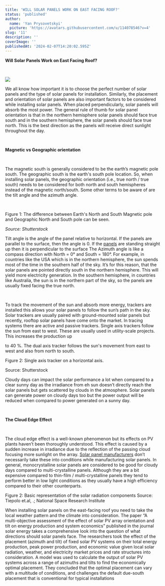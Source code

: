 ```yaml
---
title: 'WILL SOLAR PANELS WORK ON EAST FACING ROOF?'
status: 'published'
author:
  name: 'Yan Prysovetskyi'
  picture: 'https://avatars.githubusercontent.com/u/114078546?v=4'
slug: '11'
description: ''
coverImage: ''
publishedAt: '2024-02-07T14:20:02.595Z'
---
```


**Will Solar Panels Work on East Facing Roof?**

 

![](https://ae-solar.com/wp-content/uploads/2022/08/types-of-solar-panels-section-1.jpeg)

We all know how important it is to choose the perfect number of solar panels and the type of solar panels for installation. Similarly, the placement and orientation of solar panels are also important factors to be considered while installing solar panels. When placed perpendicularly, solar panels will absorb the most power. The general rule of thumb for solar panel orientation is that in the northern hemisphere solar panels should face true south and in the southern hemisphere, the solar panels should face true north. This is the best direction as the panels will receive direct sunlight throughout the day.

 

**Magnetic vs Geographic orientation**

 

The magnetic south is generally considered to be the earth’s magnetic pole south. The geographic south is the earth's south pole location. So, when installing solar panels, the geographic orientation (i.e., true north / true south) needs to be considered for both north and south hemispheres instead of the magnetic north/south. Some other terms to be aware of are the tilt angle and the azimuth angle.

 

Figure 1: The difference between Earth's North and South Magnetic pole and Geographic North and South pole can be seen.

*Source: Shutterstock*

Tilt angle is the angle of the panel relative to horizontal. If the panels are parallel to the surface, then the angle is 0. If the [panels](https://ae-solar.com/products-list/) are standing straight up then it is perpendicular to the surface The Azimuth angle is like a compass direction with North = 0° and South = 180°. For example, in countries like the USA which is in the northern hemisphere, the sun spends most of the time in the southern half of the sky. It’s for this reason, that the solar panels are pointed directly south in the northern hemisphere. This will yield more electricity generation. In the southern hemisphere, in countries like Australia, the sun is in the northern part of the sky, so the panels are usually fixed facing the true north.

 

To track the movement of the sun and absorb more energy, trackers are installed this allows your solar panels to follow the sun’s path in the sky. Solar trackers are usually paired with ground-mounted solar panels but recently, rooftop solar panels have come onto the market. In tracing systems there are active and passive trackers. Single axis trackers follow the sun from east to west. These are usually used in utility-scale projects. This increases the production up

to 40 %. The dual axis tracker follows the sun's movement from east to west and also from north to south.

Figure 2: Single axis tracker on a horizontal axis.

Source: Shutterstock

Cloudy days can impact the solar performance a lot when compared to a clear sunny day as the irradiance from eh sun doesn’t directly reach the solar panels but gets scattered by clouds in the atmosphere. Solar panels can generate power on cloudy days too but the power output will be reduced when compared to power generated on a sunny day.

 

**The Cloud Edge Effect** 

 

The cloud edge effect is a well-known phenomenon but its effects on PV plants haven’t been thoroughly understood. This effect is caused by a sudden increase in irradiance due to the reflection of the passing cloud focusing more sunlight on the array. [Solar panel manufacturers](https://ae-solar.com/) don’t necessarily take these into conditions while manufacturing solar panels. In general, monocrystalline solar panels are considered to be good for cloudy days compared to multi-crystalline panels. Although they are a bit expensive compared to thin-film / multi-crystalline panels they tend to perform better in low light conditions as they usually have a high efficiency compared to their other counterparts.

Figure 2: Basic representation of the solar radiation components Source: Tiepolo et.al, .; National Space Research Institute

When installing solar panels on the east-facing roof you need to take the local weather pattern and the climate into consideration. The paper “A multi-objective assessment of the effect of solar PV array orientation and tilt on energy production and system economics” published in the journal solar energy takes a comprehensive look into the question of what directions should solar panels face. The researchers took the effect of the placement (azimuth and tilt) of fixed solar PV systems on their total energy production, peak power production, and economic value given local solar radiation, weather, and electricity market prices and rate structures into consideration. A model was used to calculate the output of solar PV systems across a range of azimuths and tilts to find the economically optimal placement. They concluded that the optimal placement can vary with a multitude of conditions, and challenges the default due-south placement that is conventional for typical installations

# 

 
